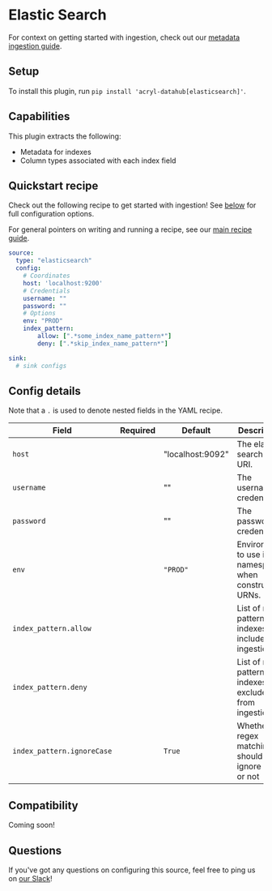 # Elastic Search

For context on getting started with ingestion, check out our [metadata ingestion guide](../README.md).

## Setup

To install this plugin, run `pip install 'acryl-datahub[elasticsearch]'`.

## Capabilities

This plugin extracts the following:

- Metadata for indexes
- Column types associated with each index field

## Quickstart recipe

Check out the following recipe to get started with ingestion! See [below](#config-details) for full configuration options.

For general pointers on writing and running a recipe, see our [main recipe guide](../README.md#recipes).

```yml
source:
  type: "elasticsearch"
  config:
    # Coordinates
    host: 'localhost:9200'
    # Credentials
    username: ""
    password: ""
    # Options
    env: "PROD"
    index_pattern:
        allow: [".*some_index_name_pattern*"]
        deny: [".*skip_index_name_pattern*"]

sink:
  # sink configs
```

## Config details

Note that a `.` is used to denote nested fields in the YAML recipe.


| Field                       | Required | Default          | Description                                                   |
| --------------------------- | -------- | ---------------- |---------------------------------------------------------------|
| `host`                      |          | "localhost:9092" | The elastic search host URI.                                  |
| `username`                  |          | ""               | The username credential.                                      |
| `password`                  |          | ""               | The password credential.                                      |
| `env`                       |          | `"PROD"`         | Environment to use in namespace when constructing URNs.       |
| `index_pattern.allow`       |          |                  | List of regex patterns for indexes to include in ingestion.   |
| `index_pattern.deny`        |          |                  | List of regex patterns for indexes to exclude from ingestion. |
| `index_pattern.ignoreCase`  |          | `True`           | Whether regex matching should ignore case or not              |

## Compatibility

Coming soon!

## Questions

If you've got any questions on configuring this source, feel free to ping us on [our Slack](https://slack.datahubproject.io/)!
